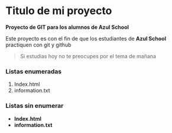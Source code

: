 # Titulo de mi proyecto
**Proyecto de GIT para los alumnos de Azul School**

Este proyecto es con el fin de que los estudiantes de **Azul School** practiquen con git y github  

> Si estudias hoy no te preocupes por el tema de mañana

[//]:# (Listas enumeradas)
### Listas enumeradas
1. Index.html
2. information.txt

### Listas sin enumerar
[//]:# (Listas sin enumerar)
* **Index.html**
* **information.txt**